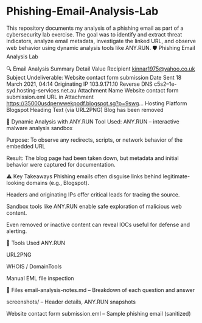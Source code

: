 # Phishing-Email-Analysis-Lab
This repository documents my analysis of a phishing email as part of a cybersecurity lab exercise. The goal was to identify and extract threat indicators, analyze email metadata, investigate the linked URL, and observe web behavior using dynamic analysis tools like ANY.RUN.
🛡️ Phishing Email Analysis Lab

🔍 Email Analysis Summary
Detail	Value
Recipient	kinnar1975@yahoo.co.uk
Subject	Undeliverable: Website contact form submission
Date Sent	18 March 2021, 04:14
Originating IP	103.9.171.10
Reverse DNS	c5s2–1e-syd.hosting-services.net.au
Attachment Name	Website contact form submission.eml
URL in Attachment	https://35000usdperwwekpodf.blogspot.sg?p=9swg...
Hosting Platform	Blogspot
Heading Text (via URL2PNG)	Blog has been removed

🧪 Dynamic Analysis with ANY.RUN
Tool Used: ANY.RUN – interactive malware analysis sandbox

Purpose: To observe any redirects, scripts, or network behavior of the embedded URL

Result: The blog page had been taken down, but metadata and initial behavior were captured for documentation.

⚠️ Key Takeaways
Phishing emails often disguise links behind legitimate-looking domains (e.g., Blogspot).

Headers and originating IPs offer critical leads for tracing the source.

Sandbox tools like ANY.RUN enable safe exploration of malicious web content.

Even removed or inactive content can reveal IOCs useful for defense and alerting.

🧰 Tools Used
ANY.RUN

URL2PNG

WHOIS / DomainTools

Manual EML file inspection

📁 Files
email-analysis-notes.md – Breakdown of each question and answer

screenshots/ – Header details, ANY.RUN snapshots

Website contact form submission.eml – Sample phishing email (sanitized)
